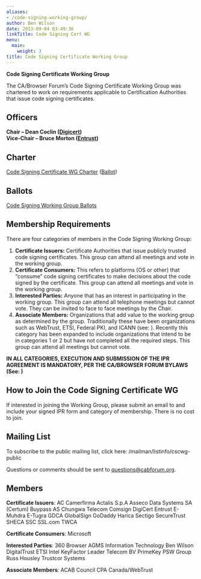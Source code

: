 ```yaml
---
aliases:
- /code-signing-working-group/
author: Ben Wilson
date: 2013-09-04 03:49:36
linkTitle: Code Signing Cert WG
menu:
  main:
    weight: 3
title: Code Signing Certificate Working Group
---
```


**Code Signing Certificate Working Group**

The CA/Browser Forum’s Code Signing Certificate Working Group was chartered to work on requirements applicable to Certification Authorities that issue code signing certificates.

## Officers

**Chair – Dean Coclin ([Digicert][1])**  
**Vice-Chair – Bruce Morton ([Entrust][2])**  

## Charter

[Code Signing Certificate WG Charter](charter/) ([Ballot][3])

## Ballots

[Code Signing Working Group Ballots](ballots/)

## Membership Requirements

There are four categories of members in the Code Signing Working Group:

1. **Certificate Issuers:** Certificate Authorities that issue publicly trusted code signing certificates. This group can attend all meetings and vote in the working group.
1. **Certificate Consumers:** This refers to platforms (OS or other) that “consume” code signing certificates to make decisions about the code signed by the certificate. This group can attend all meetings and vote in the working group.
1. **Interested Parties:** Anyone that has an interest in participating in the working group. This group can attend all telephone meetings but cannot vote. They can be invited to face to face meetings by the Chair.
1. **Associate Members:** Organizations that add value to the working group as determined by the group. Traditionally these have been organizations such as WebTrust, ETSI, Federal PKI, and ICANN (see: ). Recently this category has been expanded to include organizations that intend to be in categories 1 or 2 but have not completed all the required steps. This group can attend all meetings but cannot vote.

**IN ALL CATEGORIES, EXECUTION AND SUBMISSION OF THE IPR AGREEMENT IS MANDATORY, PER THE CA/BROWSER FORUM BYLAWS (See: )**

## How to Join the Code Signing Certificate WG

If interested in joining the Working Group, please submit an email to and include your signed IPR form and category of membership. There is no cost to join.

## Mailing List

To subscribe to the public mailing list, click here: /mailman/listinfo/cscwg-public

Questions or comments should be sent to questions@cabforum.org.

## Members 

**Certificate Issuers**:
AC Camerfirma
Actalis S.p.A
Asseco Data Systems SA (Certum)
Buypass AS
Chungwa Telecom
Comsign
DigiCert
Entrust
E-Muhdra
E-Tugra
GDCA
GlobalSign
GoDaddy
Harica
Sectigo
SecureTrust
SHECA
SSC
SSL.com
TWCA

**Certificate Consumers**:
Microsoft

**Interested Parties**:
360 Browser
AGMS Information Technology
Ben Wilson
DigitalTrust
ETSI
Intel
KeyFactor
Leader Telecom BV
PrimeKey
PSW Group
Russ Housley
Trustcor Systems

**Associate Members**:
ACAB Council
CPA Canada/WebTrust

[1]: https://www.digicert.com
[2]: https://www.entrust.com/
[3]: /2019/03/09/ballot-forum-8-establishment-of-a-code-signing-working-group/#Code-Signing-Certificate-Working-Group-Charter
